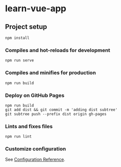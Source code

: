 # learn-vue-app

## Project setup

```
npm install
```

### Compiles and hot-reloads for development

```
npm run serve
```

### Compiles and minifies for production

```
npm run build
```

### Deploy on GitHub Pages

```
npm run build
git add dist && git commit -m 'adding dist subtree'
git subtree push --prefix dist origin gh-pages
```

### Lints and fixes files

```
npm run lint
```

### Customize configuration

See [Configuration Reference](https://cli.vuejs.org/config/).

